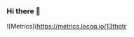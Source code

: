 ### Hi there 👋

<!--
**13thptr/13thptr** is a ✨ _special_ ✨ repository because its `README.md` (this file) appears on your GitHub profile.

Here are some ideas to get you started:

- 🔭 I’m currently working on ...
- 🌱 I’m currently learning ...
- 👯 I’m looking to collaborate on ...
- 🤔 I’m looking for help with ...
- 💬 Ask me about ...
- 📫 How to reach me: ...
- 😄 Pronouns: ...
- ⚡ Fun fact: ...
-->
![Metrics](https://metrics.lecoq.io/13thptr
<!--[![Top Langs](https://github-readme-stats.vercel.app/api/top-langs/?username=13thptr)](https://github.com/anuraghazra/github-readme-stats)-->

